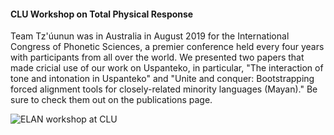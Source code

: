 #### CLU Workshop on Total Physical Response ####

Team Tz'&uacute;unun was in Australia in August 2019 for the International Congress of Phonetic Sciences, a premier conference held every four years with participants from all over the world. We presented two papers that made cricial use of our work on Uspanteko, in particular, "The interaction of tone and intonation in Uspanteko" and "Unite and conquer: Bootstrapping forced alignment tools for closely-related minority languages (Mayan)." Be sure to check them out on the publications page.

![ELAN workshop at CLU](resources/Pictures/workshoptpr.jpg)
